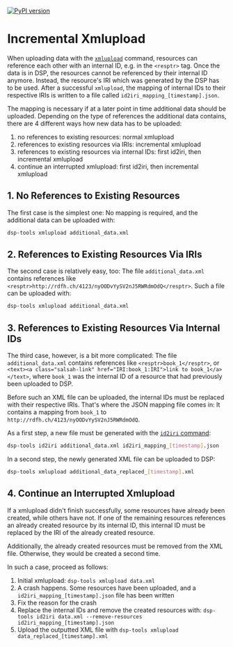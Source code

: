 [![PyPI version](https://badge.fury.io/py/dsp-tools.svg)](https://badge.fury.io/py/dsp-tools)

# Incremental Xmlupload

When uploading data with the [`xmlupload`](./cli-commands.md#xmlupload) command,
resources can reference each other with an internal ID,
e.g. in the `<resptr>` tag.
Once the data is in DSP,
the resources cannot be referenced by their internal ID anymore.
Instead, the resource's IRI which was generated by the DSP has to be used.
After a successful `xmlupload`, 
the mapping of internal IDs to their respective IRIs 
is written to a file called `id2iri_mapping_[timestamp].json`.

The mapping is necessary if at a later point in time additional data should be uploaded.
Depending on the type of references the additional data contains,
there are 4 different ways how new data has to be uploaded:

1. no references to existing resources: normal xmlupload
2. references to existing resources via IRIs: incremental xmlupload
3. references to existing resources via internal IDs: first id2iri, then incremental xmlupload
4. continue an interrupted xmlupload: first id2iri, then incremental xmlupload



## 1. No References to Existing Resources

The first case is the simplest one:
No mapping is required, and the additional data can be uploaded with:

```bash
dsp-tools xmlupload additional_data.xml
```



## 2. References to Existing Resources Via IRIs

The second case is relatively easy, too:
The file `additional_data.xml` contains references like `<resptr>http://rdfh.ch/4123/nyOODvYySV2nJ5RWRdmOdQ</resptr>`. 
Such a file can be uploaded with:

```bash
dsp-tools xmlupload additional_data.xml
```



## 3. References to Existing Resources Via Internal IDs

The third case, however, is a bit more complicated:
The file `additional_data.xml` contains references like `<resptr>book_1</resptr>`,
or `<text><a class="salsah-link" href="IRI:book_1:IRI">link to book_1</a></text>`,
where `book_1` was the internal ID of a resource that had previously been uploaded to DSP.

Before such an XML file can be uploaded,
the internal IDs must be replaced with their respective IRIs.
That's where the JSON mapping file comes in:
It contains a mapping from `book_1` to `http://rdfh.ch/4123/nyOODvYySV2nJ5RWRdmOdQ`.

As a first step, 
a new file must be generated 
with the [`id2iri` command](./cli-commands.md#id2iri):

```bash
dsp-tools id2iri additional_data.xml id2iri_mapping_[timestamp].json
```

In a second step, the newly generated XML file can be uploaded to DSP:

```bash
dsp-tools xmlupload additional_data_replaced_[timestamp].xml
```



## 4. Continue an Interrupted Xmlupload

If a xmlupload didn't finish successfully, 
some resources have already been created, while others have not.
If one of the remaining resources references an already created resource by its internal ID,
this internal ID must be replaced by the IRI of the already created resource.

Additionally, the already created resources must be removed from the XML file.
Otherwise, they would be created a second time.

In such a case, proceed as follows:

1. Initial xmlupload: `dsp-tools xmlupload data.xml`
2. A crash happens. Some resources have been uploaded, and a `id2iri_mapping_[timestamp].json` file has been written
3. Fix the reason for the crash
4. Replace the internal IDs and remove the created resources with: 
   `dsp-tools id2iri data.xml --remove-resources id2iri_mapping_[timestamp].json`
5. Upload the outputted XML file with `dsp-tools xmlupload data_replaced_[timestamp].xml`
